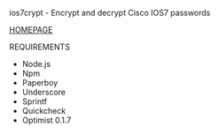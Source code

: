 ios7crypt - Encrypt and decrypt Cisco IOS7 passwords

[HOMEPAGE](http://ios7.yellosoft.us/)

REQUIREMENTS

  - Node.js
  - Npm
  - Paperboy
  - Underscore
  - Sprintf
  - Quickcheck
  - Optimist 0.1.7
